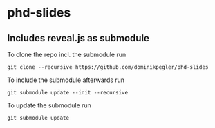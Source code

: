 # phd-slides

## Includes reveal.js as submodule

To clone the repo incl. the submodule run

`git clone --recursive https://github.com/dominikpegler/phd-slides`


To include the submodule afterwards run

`git submodule update --init --recursive`

To update the submodule run

`git submodule update`

